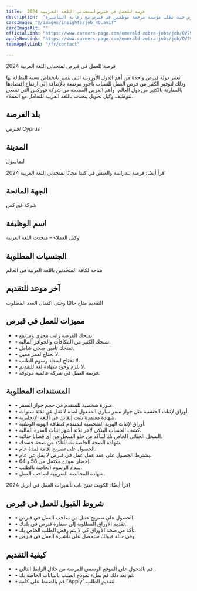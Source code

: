```yaml
---
title:  فرصة للعمل في قبرص لمتحدثي اللغة العربية 2024 
description:  "فرصة ذهبية للراغبين في الهجرة إلي قبرص حيث تطلب مؤسسة مرخصة موظفين في قبرص مع رعاية التأشيرة." 
cardImage: "@/images/insights/job_40.avif" 
cardImageAlt: "" 
officialLink: "https://www.careers-page.com/emerald-zebra-jobs/job/QV794YX8/apply" 
applyNowLink: "https://www.careers-page.com/emerald-zebra-jobs/job/QV794YX8/apply" 
teamApplyLink: "/fr/contact"

---
```


فرصة للعمل في قبرص لمتحدثي اللغة العربية 2024

تعتبر دولة قبرص واحدة من أهم الدول الأوروبية التي تتميز بانخفاض نسبة البطالة بها وذلك لتوفير الكثير من فرص العمل للشباب بأجور مرتفعة بالإضافة إلى ارتفاع اقتصادها بالمقارنة بالكثير من دول العالم، وأهم الفرص المقدمة من شركة فوركس التي تسعى لتوظيف وكيل تحويل يتحدث باللغة العربية للتعامل مع العملاء.

## بلد الفرصة

قبرص/ Cyprus

## المدينة

ليماسول

اقرأ أيضًا: فرصة للدراسة والعيش في كندا مجانًا لمتحدثي اللغة العربية 2024

## الجهة المانحة

شركة فوركس

## اسم الوظيفة

وكيل العملاء – متحدث اللغة العربية

## الجنسيات المطلوبة

متاحة لكافة المتحدثين باللغة العربية في العالم

## آخر موعد للتقديم

التقديم متاح حاليًا وحتى اكتمال العدد المطلوب

## مميزات للعمل في قبرص

- • تمنحك الفرصة راتب مجزي ومرتفع.
- • تمنحك الكثير من المكافآت والحوافز المالية.
- • تمنحك تأمين صحي شامل.
- • لا تحتاج لعمر معين.
- • لا تحتاج لسداد رسوم للطلب.
- • لا يلزم وجود شهادة لغة للتقديم.
- • فرصة العمل في شركة عالمية موثوقة.

## المستندات المطلوبة

- • صورة شخصية للمتقدم في حجم جواز السفر.
- • أوراق لإثبات الجنسية مثل جواز سفر ساري المفعول لمدة لا تقل عن ثلاثة سنوات.
- • شهادة معتمدة تثبت إتقانك في اللغة الإنجليزية.
- • أوراق لإثبات الهوية الشخصية للمتقدم كبطاقة الهوية الوطنية.
- • كشف الحساب البنكي لأخر ثلاثة أشهر إثبات القدرة المالية.
- • السجل الجنائي الخاص بك للتأكد من خلو السجل من أي قضايا جنائية.
- • شهادة الصحة الخاصة بك للتأكد من صحة جسدك.
- • الحصول على تصريح إقامة لمدة عام.
- • يشترط الحصول على عقد عمل عمل في قبرص لا يقل عن عام.
- • إحضار نموذج مكتمل من 58 و 64.
- • سداد الرسوم الخاصة بالطلب.
- • شهادة المخالصة الضريبية لصاحب العمل.

اقرأ أيضًا: الكويت تفتح باب تأشيرات العمل في أبريل 2024

## شروط القبول للعمل في قبرص

- • الحصول على تصريح عمل من صاحب العمل في قبرص.
- • تقديم الأوراق المطلوبة إلى سفارة قبرص في بلدك.
- • تأكد من صحة الأوراق كي لا يتم رفض الطلب الخاص بك.
- • وفي حالة قبولك ستحصل على تأشيرة العمل في قبرص.

## كيفية التقديم

- • قم بالدخول على الموقع الرسمي للفرصة من خلال الرابط التالي .
- • ثم بعد ذلك قم بملء نموذج الطلب بالبيانات الخاصة بك.
- • قم بالضغط على كلمة “Apply” لتقديم الطلب

